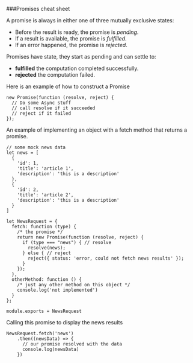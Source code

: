 ###Promises cheat sheet

A promise is always in either one of three mutually exclusive states:

- Before the result is ready, the promise is <i>pending</i>.
- If a result is available, the promise is <i>fulfilled</i>.
- If an error happened, the promise is <i>rejected</i>.

Promises have state, they start as pending and can settle to:

- <b>fulfilled</b> the computation completed successfully.
- <b>rejected</b> the computation failed.

Here is an example of how to construct a Promise

    new Promise(function (resolve, reject) {
      // Do some Async stuff
      // call resolve if it succeeded
      // reject if it failed
    });

An example of implementing an object with a fetch method that returns a promise.

	// some mock news data
	let news = [ 
      {
        'id': 1,
        'title': 'article 1',
        'description': 'this is a description'
      },
      {
        'id': 2,
        'title': 'article 2',
        'description': 'this is a description'
      }
    ]  
        
    let NewsRequest = {    
      fetch: function (type) {
        /* the promise */
        return new Promise(function (resolve, reject) {
          if (type === "news") { // resolve
            resolve(news);
          } else { // reject
            reject({ status: 'error, could not fetch news results' });
          }
        });
      },
      otherMethod: function () {
        /* just any other method on this object */
        console.log('not implemented')
      }
    };

    module.exports = NewsRequest

Calling this promise to display the news results



    NewsRequest.fetch('news')
    	.then((newsData) => {
          // our promise resolved with the data
          console.log(newsData)
        })